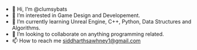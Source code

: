 - 👋 Hi, I’m @clumsybats
- 👀 I’m interested in Game Design and Developement.
- 🌱 I’m currently learning Unreal Engine, C++, Python, Data Structures and Algorithms. 
- 💞️ I’m looking to collaborate on anything programming related.
- 📫 How to reach me siddharthsawhney1@gmail.com

<!---
clumsybats/clumsybats is a ✨ special ✨ repository because its `README.md` (this file) appears on your GitHub profile.
You can click the Preview link to take a look at your changes.
--->
